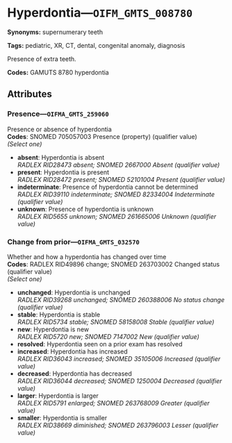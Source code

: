 # Hyperdontia—`OIFM_GMTS_008780`

**Synonyms:** supernumerary teeth

**Tags:** pediatric, XR, CT, dental, congenital anomaly, diagnosis

Presence of extra teeth.

**Codes:** GAMUTS 8780 hyperdontia

## Attributes

### Presence—`OIFMA_GMTS_259060`

Presence or absence of hyperdontia  
**Codes**: SNOMED 705057003 Presence (property) (qualifier value)  
*(Select one)*

- **absent**: Hyperdontia is absent  
_RADLEX RID28473 absent; SNOMED 2667000 Absent (qualifier value)_
- **present**: Hyperdontia is present  
_RADLEX RID28472 present; SNOMED 52101004 Present (qualifier value)_
- **indeterminate**: Presence of hyperdontia cannot be determined  
_RADLEX RID39110 indeterminate; SNOMED 82334004 Indeterminate (qualifier value)_
- **unknown**: Presence of hyperdontia is unknown  
_RADLEX RID5655 unknown; SNOMED 261665006 Unknown (qualifier value)_

### Change from prior—`OIFMA_GMTS_032570`

Whether and how a hyperdontia has changed over time  
**Codes**: RADLEX RID49896 change; SNOMED 263703002 Changed status (qualifier value)  
*(Select one)*

- **unchanged**: Hyperdontia is unchanged  
_RADLEX RID39268 unchanged; SNOMED 260388006 No status change (qualifier value)_
- **stable**: Hyperdontia is stable  
_RADLEX RID5734 stable; SNOMED 58158008 Stable (qualifier value)_
- **new**: Hyperdontia is new  
_RADLEX RID5720 new; SNOMED 7147002 New (qualifier value)_
- **resolved**: Hyperdontia seen on a prior exam has resolved  
- **increased**: Hyperdontia has increased  
_RADLEX RID36043 increased; SNOMED 35105006 Increased (qualifier value)_
- **decreased**: Hyperdontia has decreased  
_RADLEX RID36044 decreased; SNOMED 1250004 Decreased (qualifier value)_
- **larger**: Hyperdontia is larger  
_RADLEX RID5791 enlarged; SNOMED 263768009 Greater (qualifier value)_
- **smaller**: Hyperdontia is smaller  
_RADLEX RID38669 diminished; SNOMED 263796003 Lesser (qualifier value)_